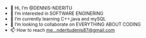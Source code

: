 - 👋 Hi, I’m @DENNIS-NDERITU
- 👀 I’m interested in SOFTWARE ENGINERING
- 🌱 I’m currently learning C++,java and mySQL
- 💞️ I’m looking to collaborate on EVERYTHING ABOUT CODING
- 📫 How to reach me...nderitudenis87@gmail.com

<!---
DENNIS-NDERITU/DENNIS-NDERITU is a ✨ special ✨ repository because its `README.md` (this file) appears on your GitHub profile.
You can click the Preview link to take a look at your changes.
--->
